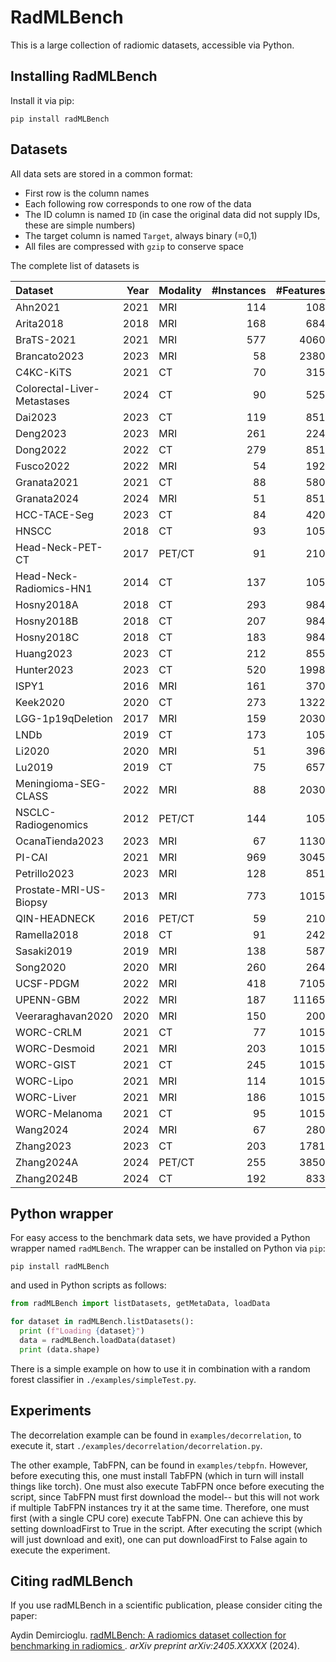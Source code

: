 # RadMLBench

This is a large collection of radiomic datasets, accessible via Python.


## Installing RadMLBench

Install it via pip:

```
pip install radMLBench
```


## Datasets

All data sets are stored in a common format:

* First row is the column names
* Each following row corresponds to one row of the data
* The ID column is named `ID` (in case the original data did not supply IDs, these are simple numbers)
* The target column is named `Target`, always binary (=0,1)
* All files are compressed with `gzip` to conserve space


The complete list of datasets is

<!-- dataset table:start -->

| Dataset                     |   Year | Modality   |   #Instances |   #Features |   Dimensionality |   ClassBalance | DOI                                          |
|:----------------------------|-------:|:-----------|-------------:|------------:|-----------------:|---------------:|:---------------------------------------------|
| Ahn2021                     |   2021 | MRI        |          114 |         108 |             0.96 |             55 | https://doi.org/10.1016/j.ejrad.2019.108642  |
| Arita2018                   |   2018 | MRI        |          168 |         684 |             4.08 |             66 | https://doi.org/10.1038/s41598-018-30273-4   |
| BraTS-2021                  |   2021 | MRI        |          577 |        4060 |             7.04 |             52 | https://doi.org/10.48550/arXiv.2107.02314    |
| Brancato2023                |   2023 | MRI        |           58 |        2380 |            41.07 |             60 | https://doi.org/10.3390/jcm12010140          |
| C4KC-KiTS                   |   2021 | CT         |           70 |         315 |             4.53 |             66 | https://doi.org/10.1016/j.media.2020.101821  |
| Colorectal-Liver-Metastases |   2024 | CT         |           90 |         525 |             5.86 |             84 | https://doi.org/10.1038/s41597-024-02981-2   |
| Dai2023                     |   2023 | CT         |          119 |         851 |             7.17 |             26 | https://doi.org/10.7717/peerj.16230          |
| Deng2023                    |   2023 | MRI        |          261 |         224 |             0.87 |             36 | https://doi.org/10.1007/s13246-023-01300-0   |
| Dong2022                    |   2022 | CT         |          279 |         851 |             3.06 |             49 | https://doi.org/10.7717/peerj.14127          |
| Fusco2022                   |   2022 | MRI        |           54 |         192 |             3.59 |             61 | https://doi.org/10.3390/curroncol29030159    |
| Granata2021                 |   2021 | CT         |           88 |         580 |             6.61 |             47 | https://doi.org/10.3390/cancers13163992      |
| Granata2024                 |   2024 | MRI        |           51 |         851 |            16.73 |             75 | https://doi.org/10.3390/diagnostics14020152  |
| HCC-TACE-Seg                |   2023 | CT         |           84 |         420 |             5.02 |             14 | https://doi.org/10.1038/s41597-023-01928-3   |
| HNSCC                       |   2018 | CT         |           93 |         105 |             1.15 |             27 | https://doi.org/10.1038/sdata.2018.173       |
| Head-Neck-PET-CT            |   2017 | PET/CT     |           91 |         210 |             2.33 |             67 | https://doi.org/10.1038/s41598-017-10371-5   |
| Head-Neck-Radiomics-HN1     |   2014 | CT         |          137 |         105 |             0.78 |             45 | http://doi.org/10.1038/ncomms5006            |
| Hosny2018A                  |   2018 | CT         |          293 |         984 |             3.37 |             54 | https://doi.org/10.1371/journal.pmed.1002711 |
| Hosny2018B                  |   2018 | CT         |          207 |         984 |             4.76 |             29 | https://doi.org/10.1371/journal.pmed.1002711 |
| Hosny2018C                  |   2018 | CT         |          183 |         984 |             5.39 |             73 | https://doi.org/10.1371/journal.pmed.1002711 |
| Huang2023                   |   2023 | CT         |          212 |         855 |             4.04 |             46 | https://doi.org/10.1371/journal.pone.0292110 |
| Hunter2023                  |   2023 | CT         |          520 |        1998 |             3.85 |             54 | https://doi.org/10.1038/s41416-023-02480-y   |
| ISPY1                       |   2016 | MRI        |          161 |         370 |             2.31 |             57 | http://doi.org/10.7937/K9/TCIA.2016.HdHpgJLK |
| Keek2020                    |   2020 | CT         |          273 |        1322 |             4.85 |             44 | https://doi.org/10.1371/journal.pone.0232639 |
| LGG-1p19qDeletion           |   2017 | MRI        |          159 |        2030 |            12.78 |             64 | https://doi.org/10.1007/s10278-017-9984-3    |
| LNDb                        |   2019 | CT         |          173 |         105 |             0.62 |             66 | https://doi.org/10.48550/arXiv.1911.08434    |
| Li2020                      |   2020 | MRI        |           51 |         396 |             7.8  |             63 | https://doi.org/10.1371/journal.pone.0227703 |
| Lu2019                      |   2019 | CT         |           75 |         657 |             8.79 |             73 | https://doi.org/10.1038/s41467-019-08718-9   |
| Meningioma-SEG-CLASS        |   2022 | MRI        |           88 |        2030 |            23.09 |             43 | https://doi.org/10.1038/s41598-022-07859-0   |
| NSCLC-Radiogenomics         |   2012 | PET/CT     |          144 |         105 |             0.74 |             16 | http://doi.org/10.1148/radiol.12111607       |
| OcanaTienda2023             |   2023 | MRI        |           67 |        1130 |            16.9  |             48 | https://doi.org/10.1038/s41597-023-02123-0   |
| PI-CAI                      |   2021 | MRI        |          969 |        3045 |             3.14 |             66 | https://doi.org/10.1016/j.media.2021.102155  |
| Petrillo2023                |   2023 | MRI        |          128 |         851 |             6.66 |             37 | https://doi.org/10.1007/s11547-023-01718-2   |
| Prostate-MRI-US-Biopsy      |   2013 | MRI        |          773 |        1015 |             1.32 |             77 | https://doi.org/10.1016/j.juro.2012.08.095   |
| QIN-HEADNECK                |   2016 | PET/CT     |           59 |         210 |             3.59 |             75 | https://doi.org/10.7717/peerj.2057           |
| Ramella2018                 |   2018 | CT         |           91 |         242 |             2.68 |             55 | https://doi.org/10.1371/journal.pone.0207455 |
| Sasaki2019                  |   2019 | MRI        |          138 |         587 |             4.27 |             49 | https://doi.org/10.1038/s41598-019-50849-y   |
| Song2020                    |   2020 | MRI        |          260 |         264 |             1.02 |             49 | https://doi.org/10.1371/journal.pone.0237587 |
| UCSF-PDGM                   |   2022 | MRI        |          418 |        7105 |            17    |             89 | https://doi.org/10.1148/ryai.220058          |
| UPENN-GBM                   |   2022 | MRI        |          187 |       11165 |            59.72 |             42 | https://doi.org/10.1038/s41597-022-01560-7   |
| Veeraraghavan2020           |   2020 | MRI        |          150 |         200 |             1.35 |             31 | https://doi.org/10.1038/s41598-020-72475-9   |
| WORC-CRLM                   |   2021 | CT         |           77 |        1015 |            13.21 |             48 | https://doi.org/10.48550/arXiv.2108.08618    |
| WORC-Desmoid                |   2021 | MRI        |          203 |        1015 |             5.01 |             35 | https://doi.org/10.48550/arXiv.2108.08618    |
| WORC-GIST                   |   2021 | CT         |          245 |        1015 |             4.15 |             51 | https://doi.org/10.48550/arXiv.2108.08618    |
| WORC-Lipo                   |   2021 | MRI        |          114 |        1015 |             8.92 |             50 | https://doi.org/10.48550/arXiv.2108.08618    |
| WORC-Liver                  |   2021 | MRI        |          186 |        1015 |             5.47 |             51 | https://doi.org/10.48550/arXiv.2108.08618    |
| WORC-Melanoma               |   2021 | CT         |           95 |        1015 |            10.71 |             49 | https://doi.org/10.48550/arXiv.2108.08618    |
| Wang2024                    |   2024 | MRI        |           67 |         280 |             4.21 |             40 | https://doi.org/10.1371/journal.pone.0299267 |
| Zhang2023                   |   2023 | CT         |          203 |        1781 |             8.78 |             51 | https://doi.org/10.7717/peerj.14559          |
| Zhang2024A                  |   2024 | PET/CT     |          255 |        3850 |            15.11 |             57 | https://doi.org/10.1371/journal.pone.0300170 |
| Zhang2024B                  |   2024 | CT         |          192 |         833 |             4.35 |             66 | https://doi.org/10.7717/peerj.17111          |
<!-- dataset table:end -->


## Python wrapper

For easy access to the benchmark data sets, we have provided a Python wrapper named `radMLBench`. The wrapper can be installed on Python via `pip`:

```
pip install radMLBench
```

and used in Python scripts as follows:

```python
from radMLBench import listDatasets, getMetaData, loadData

for dataset in radMLBench.listDatasets():
  print (f"Loading {dataset}")
  data = radMLBench.loadData(dataset)
  print (data.shape)
```

There is a simple example on how to use it in combination with a random forest
classifier in `./examples/simpleTest.py`.


## Experiments

The decorrelation example can be found in `examples/decorrelation`,
to execute it, start `./examples/decorrelation/decorrelation.py`.

The other example, TabFPN, can be found in `examples/tebpfn`.
However, before executing this, one must install TabFPN (which in turn
will install things like torch). One must also execute TabFPN once
before  executing the script, since TabFPN must first download the model--
but this will not work if multiple TabFPN instances try it at the same time.
Therefore, one must first (with a single CPU core) execute TabFPN.
One can achieve this by setting downloadFirst to True in the script.
After executing the script (which will just download and exit), one can
put downloadFirst to False again to execute the experiment.




## Citing radMLBench

If you use radMLBench in a scientific publication, please consider citing the paper:

Aydin Demircioglu.
[radMLBench: A radiomics dataset collection for benchmarking in radiomics
](https://arxiv.org/abs/2405.XXXXX).
_arXiv preprint arXiv:2405.XXXXX_ (2024).

```
